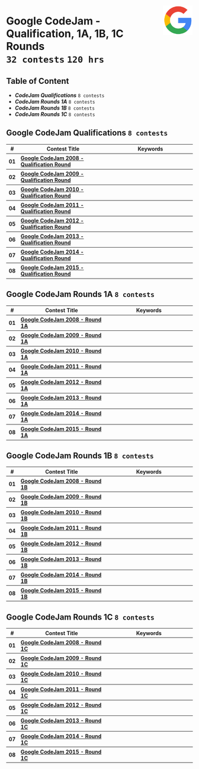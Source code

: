 <picture><img align="right" width="80" src="/logos/googlecompetitions.png"></img></picture>

# Google CodeJam - Qualification, 1A, 1B, 1C Rounds <br> `32 contests` `120 hrs`

## Table of Content

- ***CodeJam Qualifications***   `8 contests`
- ***CodeJam Rounds 1A***        `8 contests`
- ***CodeJam Rounds 1B***        `8 contests`
- ***CodeJam Rounds 1C***        `8 contests`

## Google CodeJam Qualifications `8 contests`

<table>
    <head>
        <tr>
<th align="center">#</th>
<th align="center" width="600px">Contest Title</th>
<th align="center" width="600px">Keywords</th>
        </tr>
    </head>
    <tbody>
        <tr>
<th align="center">01</th>
<th align="left"><a href="/level-3/googlecompetitions/codejam-1/problems/2008/qualification-round">Google CodeJam 2008 - Qualification Round</a></th>
<th align="left"></th>
        </tr>
        <tr>
<th align="center">02</th>
<th align="left"><a href="/level-3/googlecompetitions/codejam-1/problems/2009/qualification-round">Google CodeJam 2009 - Qualification Round</a></th>
<th align="left"></th>
        </tr>
        <tr>
<th align="center">03</th>
<th align="left"><a href="/level-3/googlecompetitions/codejam-1/problems/2010/qualification-round">Google CodeJam 2010 - Qualification Round</a></th>
<th align="left"></th>
        </tr>
        <tr>
<th align="center">04</th>
<th align="left"><a href="/level-3/googlecompetitions/codejam-1/problems/2011/qualification-round">Google CodeJam 2011 - Qualification Round</a></th>
<th align="left"></th>
        </tr>
        <tr>
<th align="center">05</th>
<th align="left"><a href="/level-3/googlecompetitions/codejam-1/problems/2012/qualification-round">Google CodeJam 2012 - Qualification Round</a></th>
<th align="left"></th>
        </tr>
        <tr>
<th align="center">06</th>
<th align="left"><a href="/level-3/googlecompetitions/codejam-1/problems/2013/qualification-round">Google CodeJam 2013 - Qualification Round</a></th>
<th align="left"></th>
        </tr>
        <tr>
<th align="center">07</th>
<th align="left"><a href="/level-3/googlecompetitions/codejam-1/problems/2014/qualification-round">Google CodeJam 2014 - Qualification Round</a></th>
<th align="left"></th>
        </tr>
        <tr>
<th align="center">08</th>
<th align="left"><a href="/level-3/googlecompetitions/codejam-1/problems/2015/qualification-round">Google CodeJam 2015 - Qualification Round</a></th>
<th align="left"></th>
        </tr>
    </tbody>
</table>

## Google CodeJam Rounds 1A `8 contests`

<table>
    <head>
        <tr>
<th align="center">#</th>
<th align="center" width="600px">Contest Title</th>
<th align="center" width="600px">Keywords</th>
        </tr>
    </head>
    <tbody>
        <tr>
<th align="center">01</th>
<th align="left"><a href="/level-3/googlecompetitions/codejam-1/problems/2008/round-1a">Google CodeJam 2008 - Round 1A</a></th>
<th align="left"></th>
        </tr>
        <tr>
<th align="center">02</th>
<th align="left"><a href="/level-3/googlecompetitions/codejam-1/problems/2009/round-1a">Google CodeJam 2009 - Round 1A</a></th>
<th align="left"></th>
        </tr>
        <tr>
<th align="center">03</th>
<th align="left"><a href="/level-3/googlecompetitions/codejam-1/problems/2010/round-1a">Google CodeJam 2010 - Round 1A</a></th>
<th align="left"></th>
        </tr>
        <tr>
<th align="center">04</th>
<th align="left"><a href="/level-3/googlecompetitions/codejam-1/problems/2011/round-1a">Google CodeJam 2011 - Round 1A</a></th>
<th align="left"></th>
        </tr>
        <tr>
<th align="center">05</th>
<th align="left"><a href="/level-3/googlecompetitions/codejam-1/problems/2012/round-1a">Google CodeJam 2012 - Round 1A</a></th>
<th align="left"></th>
        </tr>
        <tr>
<th align="center">06</th>
<th align="left"><a href="/level-3/googlecompetitions/codejam-1/problems/2013/round-1a">Google CodeJam 2013 - Round 1A</a></th>
<th align="left"></th>
        </tr>
        <tr>
<th align="center">07</th>
<th align="left"><a href="/level-3/googlecompetitions/codejam-1/problems/2014/round-1a">Google CodeJam 2014 - Round 1A</a></th>
<th align="left"></th>
        </tr>
        <tr>
<th align="center">08</th>
<th align="left"><a href="/level-3/googlecompetitions/codejam-1/problems/2015/round-1a">Google CodeJam 2015 - Round 1A</a></th>
<th align="left"></th>
        </tr>
    </tbody>
</table>

## Google CodeJam Rounds 1B `8 contests`

<table>
    <head>
        <tr>
<th align="center">#</th>
<th align="center" width="600px">Contest Title</th>
<th align="center" width="600px">Keywords</th>
        </tr>
    </head>
    <tbody>
        <tr>
<th align="center">01</th>
<th align="left"><a href="/level-3/googlecompetitions/codejam-1/problems/2008/round-1b">Google CodeJam 2008 - Round 1B</a></th>
<th align="left"></th>
        </tr>
        <tr>
<th align="center">02</th>
<th align="left"><a href="/level-3/googlecompetitions/codejam-1/problems/2009/round-1b">Google CodeJam 2009 - Round 1B</a></th>
<th align="left"></th>
        </tr>
        <tr>
<th align="center">03</th>
<th align="left"><a href="/level-3/googlecompetitions/codejam-1/problems/2010/round-1b">Google CodeJam 2010 - Round 1B</a></th>
<th align="left"></th>
        </tr>
        <tr>
<th align="center">04</th>
<th align="left"><a href="/level-3/googlecompetitions/codejam-1/problems/2011/round-1b">Google CodeJam 2011 - Round 1B</a></th>
<th align="left"></th>
        </tr>
        <tr>
<th align="center">05</th>
<th align="left"><a href="/level-3/googlecompetitions/codejam-1/problems/2012/round-1b">Google CodeJam 2012 - Round 1B</a></th>
<th align="left"></th>
        </tr>
        <tr>
<th align="center">06</th>
<th align="left"><a href="/level-3/googlecompetitions/codejam-1/problems/2013/round-1b">Google CodeJam 2013 - Round 1B</a></th>
<th align="left"></th>
        </tr>
        <tr>
<th align="center">07</th>
<th align="left"><a href="/level-3/googlecompetitions/codejam-1/problems/2014/round-1b">Google CodeJam 2014 - Round 1B</a></th>
<th align="left"></th>
        </tr>
        <tr>
<th align="center">08</th>
<th align="left"><a href="/level-3/googlecompetitions/codejam-1/problems/2015/round-1b">Google CodeJam 2015 - Round 1B</a></th>
<th align="left"></th>
        </tr>
    </tbody>
</table>

## Google CodeJam Rounds 1C `8 contests`

<table>
    <head>
        <tr>
<th align="center">#</th>
<th align="center" width="600px">Contest Title</th>
<th align="center" width="600px">Keywords</th>
        </tr>
    </head>
    <tbody>
        <tr>
<th align="center">01</th>
<th align="left"><a href="/level-3/googlecompetitions/codejam-1/problems/2008/round-1c">Google CodeJam 2008 - Round 1C</a></th>
<th align="left"></th>
        </tr>
        <tr>
<th align="center">02</th>
<th align="left"><a href="/level-3/googlecompetitions/codejam-1/problems/2009/round-1c">Google CodeJam 2009 - Round 1C</a></th>
<th align="left"></th>
        </tr>
        <tr>
<th align="center">03</th>
<th align="left"><a href="/level-3/googlecompetitions/codejam-1/problems/2010/round-1c">Google CodeJam 2010 - Round 1C</a></th>
<th align="left"></th>
        </tr>
        <tr>
<th align="center">04</th>
<th align="left"><a href="/level-3/googlecompetitions/codejam-1/problems/2011/round-1c">Google CodeJam 2011 - Round 1C</a></th>
<th align="left"></th>
        </tr>
        <tr>
<th align="center">05</th>
<th align="left"><a href="/level-3/googlecompetitions/codejam-1/problems/2012/round-1c">Google CodeJam 2012 - Round 1C</a></th>
<th align="left"></th>
        </tr>
        <tr>
<th align="center">06</th>
<th align="left"><a href="/level-3/googlecompetitions/codejam-1/problems/2013/round-1c">Google CodeJam 2013 - Round 1C</a></th>
<th align="left"></th>
        </tr>
        <tr>
<th align="center">07</th>
<th align="left"><a href="/level-3/googlecompetitions/codejam-1/problems/2014/round-1c">Google CodeJam 2014 - Round 1C</a></th>
<th align="left"></th>
        </tr>
        <tr>
<th align="center">08</th>
<th align="left"><a href="/level-3/googlecompetitions/codejam-1/problems/2015/round-1c">Google CodeJam 2015 - Round 1C</a></th>
<th align="left"></th>
        </tr>
    </tbody>
</table>
